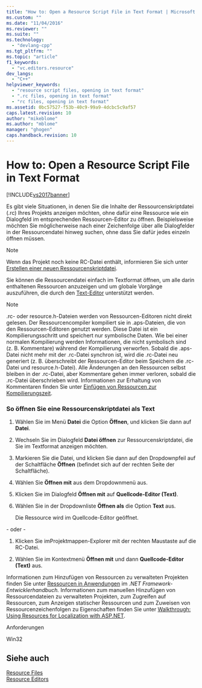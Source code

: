 ```yaml
---
title: "How to: Open a Resource Script File in Text Format | Microsoft Docs"
ms.custom: ""
ms.date: "11/04/2016"
ms.reviewer: ""
ms.suite: ""
ms.technology: 
  - "devlang-cpp"
ms.tgt_pltfrm: ""
ms.topic: "article"
f1_keywords: 
  - "vc.editors.resource"
dev_langs: 
  - "C++"
helpviewer_keywords: 
  - "resource script files, opening in text format"
  - ".rc files, opening in text format"
  - "rc files, opening in text format"
ms.assetid: 0bc57527-f53b-40c9-99a9-4dcbc5c9af57
caps.latest.revision: 10
author: "mikeblome"
ms.author: "mblome"
manager: "ghogen"
caps.handback.revision: 10
---
```

# How to: Open a Resource Script File in Text Format
[!INCLUDE[vs2017banner](../assembler/inline/includes/vs2017banner.md)]

Es gibt viele Situationen, in denen Sie die Inhalte der Ressourcenskriptdatei \(.rc\) Ihres Projekts anzeigen möchten, ohne dafür eine Ressource wie ein Dialogfeld im entsprechenden Ressourcen\-Editor zu öffnen.  Beispielsweise möchten Sie möglicherweise nach einer Zeichenfolge über alle Dialogfelder in der Ressourcendatei hinweg suchen, ohne dass Sie dafür jedes einzeln öffnen müssen.  
  
> [!NOTE]
>  Wenn das Projekt noch keine RC\-Datei enthält, informieren Sie sich unter [Erstellen einer neuen Ressourcenskriptdatei](../windows/how-to-create-a-resource-script-file.md).  
  
 Sie können die Ressourcendatei einfach im Textformat öffnen, um alle darin enthaltenen Ressourcen anzuzeigen und um globale Vorgänge auszuführen, die durch den [Text\-Editor](assetId:///508e1f18-99d5-48ad-b5ad-d011b21c6ab1) unterstützt werden.  
  
> [!NOTE]
>  .rc\- oder resource.h\-Dateien werden von Ressourcen\-Editoren nicht direkt gelesen.  Der Ressourcencompiler kompiliert sie in .aps\-Dateien, die von den Ressourcen\-Editoren genutzt werden.  Diese Datei ist ein Kompilierungsschritt und speichert nur symbolische Daten.  Wie bei einer normalen Kompilierung werden Informationen, die nicht symbolisch sind \(z. B. Kommentare\) während der Kompilierung verworfen.  Sobald die .aps\-Datei nicht mehr mit der .rc\-Datei synchron ist, wird die .rc\-Datei neu generiert \(z. B. überschreibt der Ressourcen\-Editor beim Speichern die .rc\-Datei und resource.h\-Datei\).  Alle Änderungen an den Ressourcen selbst bleiben in der .rc\-Datei, aber Kommentare gehen immer verloren, sobald die .rc\-Datei überschrieben wird.  Informationen zur Erhaltung von Kommentaren finden Sie unter [Einfügen von Ressourcen zur Kompilierungszeit](../windows/how-to-include-resources-at-compile-time.md).  
  
### So öffnen Sie eine Ressourcenskriptdatei als Text  
  
1.  Wählen Sie im Menü **Datei** die Option **Öffnen**, und klicken Sie dann auf **Datei**.  
  
2.  Wechseln Sie im Dialogfeld **Datei öffnen** zur Ressourcenskriptdatei, die Sie im Textformat anzeigen möchten.  
  
3.  Markieren Sie die Datei, und klicken Sie dann auf den Dropdownpfeil auf der Schaltfläche **Öffnen** \(befindet sich auf der rechten Seite der Schaltfläche\).  
  
4.  Wählen Sie **Öffnen mit** aus dem Dropdownmenü aus.  
  
5.  Klicken Sie im Dialogfeld **Öffnen mit** auf **Quellcode\-Editor \(Text\)**.  
  
6.  Wählen Sie in der Dropdownliste **Öffnen als** die Option **Text** aus.  
  
     Die Ressource wird im Quellcode\-Editor geöffnet.  
  
 \- oder \-  
  
1.  Klicken Sie imProjektmappen\-Explorer mit der rechten Maustaste auf die RC\-Datei.  
  
2.  Wählen Sie im Kontextmenü **Öffnen mit** und dann **Quellcode\-Editor \(Text\)** aus.  
  
 Informationen zum Hinzufügen von Ressourcen zu verwalteten Projekten finden Sie unter [Ressourcen in Anwendungen](../Topic/Resources%20in%20Desktop%20Apps.md) im *.NET Framework\-Entwicklerhandbuch.* Informationen zum manuellen Hinzufügen von Ressourcendateien zu verwalteten Projekten, zum Zugreifen auf Ressourcen, zum Anzeigen statischer Ressourcen und zum Zuweisen von Ressourcenzeichenfolgen zu Eigenschaften finden Sie unter [Walkthrough: Using Resources for Localization with ASP.NET](../Topic/Walkthrough:%20Using%20Resources%20for%20Localization%20with%20ASP.NET.md).  
  
 Anforderungen  
  
 Win32  
  
## Siehe auch  
 [Resource Files](../mfc/resource-files-visual-studio.md)   
 [Resource Editors](../mfc/resource-editors.md)